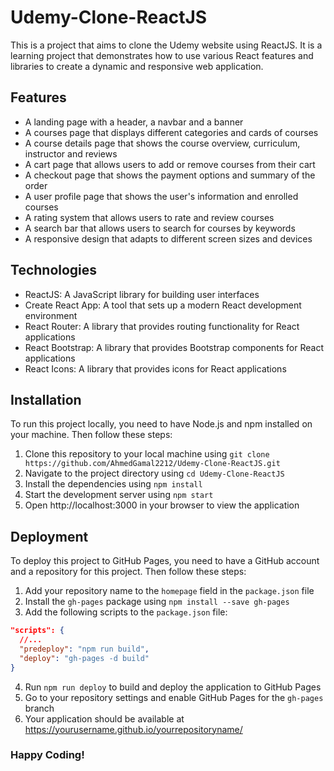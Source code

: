 # Udemy-Clone-ReactJS

This is a project that aims to clone the Udemy website using ReactJS. It is a learning project that demonstrates how to use various React features and libraries to create a dynamic and responsive web application.

## Features

- A landing page with a header, a navbar and a banner
- A courses page that displays different categories and cards of courses
- A course details page that shows the course overview, curriculum, instructor and reviews
- A cart page that allows users to add or remove courses from their cart
- A checkout page that shows the payment options and summary of the order
- A user profile page that shows the user's information and enrolled courses
- A rating system that allows users to rate and review courses
- A search bar that allows users to search for courses by keywords
- A responsive design that adapts to different screen sizes and devices

## Technologies

- ReactJS: A JavaScript library for building user interfaces
- Create React App: A tool that sets up a modern React development environment
- React Router: A library that provides routing functionality for React applications
- React Bootstrap: A library that provides Bootstrap components for React applications
- React Icons: A library that provides icons for React applications

## Installation

To run this project locally, you need to have Node.js and npm installed on your machine. Then follow these steps:

1. Clone this repository to your local machine using `git clone https://github.com/AhmedGamal2212/Udemy-Clone-ReactJS.git`
2. Navigate to the project directory using `cd Udemy-Clone-ReactJS`
3. Install the dependencies using `npm install`
4. Start the development server using `npm start`
5. Open http://localhost:3000 in your browser to view the application

## Deployment

To deploy this project to GitHub Pages, you need to have a GitHub account and a repository for this project. Then follow these steps:

1. Add your repository name to the `homepage` field in the `package.json` file
2. Install the `gh-pages` package using `npm install --save gh-pages`
3. Add the following scripts to the `package.json` file:

```json
"scripts": {
  //...
  "predeploy": "npm run build",
  "deploy": "gh-pages -d build"
}
```

4. Run `npm run deploy` to build and deploy the application to GitHub Pages
5. Go to your repository settings and enable GitHub Pages for the `gh-pages` branch
6. Your application should be available at https://yourusername.github.io/yourrepositoryname/

### Happy Coding!